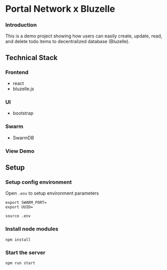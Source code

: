 # Portal Network x Bluzelle


### Introduction

This is a demo project showing how users can easily create, update, read, and delete todo items to decentralized database (Bluzelle).

## Technical Stack

### Frontend
- react
- bluzelle.js

### UI
- bootstrap

### Swarm
- SwarmDB

### View Demo



## Setup

### Setup config environment

Open `.env` to setup environment parameters
```
export SWARM_PORT=
export UUID= 
```

```
source .env
```

### Install node modules

```
npm install
```


### Start the server

```
npm run start
```
